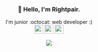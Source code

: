 <p>
  <h3 align="center">👋 Hello, I'm Rightpair.</h3>
</p>

<p align="center">
  I'm junior :octocat: web developer :)
  <br/>
  <img width="24px" src="https://img.icons8.com/color/48/000000/typescript.png"/>
  <img width="24px" src="https://img.icons8.com/ultraviolet/40/000000/react.png" />
  <img width="24px" src="https://img.icons8.com/color/48/000000/redux.png" />
</p>

<p align="center">
  <a href="https://github.com/anuraghazra/github-readme-stats">
      <img align="middle" src="https://github-readme-stats.vercel.app/api?username=tkddn204&show_icons=true&theme=dracula" />
  </a>
</p>
